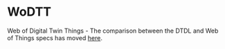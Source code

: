 # WoDTT
Web of Digital Twin Things - The comparison between the DTDL and Web of Things specs has moved [here](https://github.com/digitaltwinconsortium/ManufacturingOntologies/blob/main/comparison.md).
